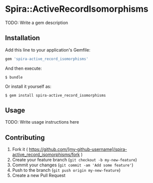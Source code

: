 # Spira::ActiveRecordIsomorphisms

TODO: Write a gem description

## Installation

Add this line to your application's Gemfile:

```ruby
gem 'spira-active_record_isomorphisms'
```

And then execute:

    $ bundle

Or install it yourself as:

    $ gem install spira-active_record_isomorphisms

## Usage

TODO: Write usage instructions here

## Contributing

1. Fork it ( https://github.com/[my-github-username]/spira-active_record_isomorphisms/fork )
2. Create your feature branch (`git checkout -b my-new-feature`)
3. Commit your changes (`git commit -am 'Add some feature'`)
4. Push to the branch (`git push origin my-new-feature`)
5. Create a new Pull Request
